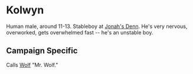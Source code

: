 # Kolwyn

Human male, around 11-13. Stableboy at [Jonah's Denn](../places/jonahs-denn.md). He's very nervous, overworked, gets overwhelmed fast -- he's an unstable boy.

## Campaign Specific

Calls [Wolf](../../../campaigns/characters/wolf.md) "Mr. Wolf."
